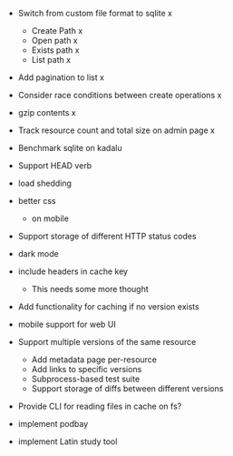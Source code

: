 - Switch from custom file format to sqlite x
    - Create Path x
    - Open path x
    - Exists path x
    - List path x
- Add pagination to list x
- Consider race conditions between create operations x
- gzip contents x
- Track resource count and total size on admin page x
- Benchmark sqlite on kadalu
- Support HEAD verb
- load shedding
- better css
    - on mobile
- Support storage of different HTTP status codes
- dark mode
- include headers in cache key
    - This needs some more thought
- Add functionality for caching if no version exists
- mobile support for web UI
- Support multiple versions of the same resource
    - Add metadata page per-resource
    - Add links to specific versions
    - Subprocess-based test suite
    - Support storage of diffs between different versions
- Provide CLI for reading files in cache on fs?

- implement podbay
- implement Latin study tool
